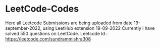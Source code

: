 # LeetCode-Codes

Here all Leetcode Submissions are being uploaded from date 19-september-2022, using LeetHub extension
19-09-2022 Currently i have solved 550 questions on LeetCode.
Leetcode Id : https://leetcode.com/sundrammishra308
